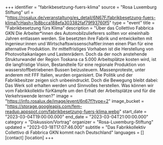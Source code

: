 +++
identifier = "fabrikbesetzung-fuers-klima"
source = "Rosa Luxemburg Stiftung"
url = "https://rosalux.de/veranstaltung/es_detail/6N67F/fabrikbesetzung-fuers-klima?cHash=1b8bcca188efa303382faf79f93760f5"
type = "event"
title = "Fabrikbesetzung fürs Klima"
description = "Über das Collettivo Fabbrica GKN
Die Arbeiter*innen des Automobilzulieferers sollten vor eineinhalb Jahren entlassen werden. Sie besetzten ihre Fabrik und entwickelten mit Ingenieur:innen und Wirtschaftswissenschaftler:innen einen Plan für eine alternative Produktion. Ihr mittelfristiges Vorhaben ist die Herstellung von Photovoltaikanlagen und Lastenrädern. Doch da der noch anstehende Strukturwandel der Region Toskana ca 5.000 Arbeitsplätze kosten wird, ist die langfristige Vision, Bestandteile für eine regionale Produktion von wasserstoffbetriebenen Bussen beizusteuern. 
Massenproteste, unter anderem mit FFF Italien, wurden organisiert. Die Politik und der Fabrikbesitzer zeigen sich unbeeindruckt. Doch die Bewegung bleibt dabei: Das Werk soll erhalten werden und Sinnvolles herstellen. Was können wir vom Fabrikkollektiv fürKämpfe um den Erhalt der Arbeitsplätze und für die Verkehrswende lernen?"
image = "https://info.rosalux.de/image/event/6n67f?type=2"
image_bucket = "https://storage.googleapis.com/fem-readup.appspot.com/fabrikbesetzung-fuers-klima.webp"
start_date = "2023-03-04T19:00:00.000"
end_date = "2023-03-04T21:00:00.000"
category = "Diskussion/Vortrag"
organizer = "Rosa-Luxemburg-Stiftung"
updated = "2023-03-18T17:07:46.000"
subtitle = "Das Fabrikkollektiv Collettivo di Fabbrica GKN kommt nach Deutschland"
languages = []
[contact]
[location]
+++